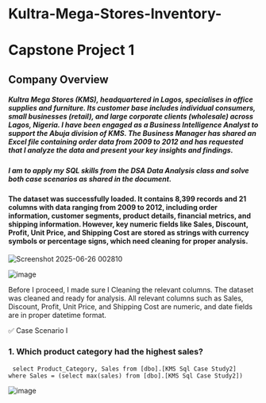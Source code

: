 # Kultra-Mega-Stores-Inventory-
# Capstone Project 1
## Company Overview 
##### Kultra Mega Stores (KMS), headquartered in Lagos, specialises in office supplies and furniture. Its customer base includes individual consumers, small businesses (retail), and large corporate clients (wholesale) across Lagos, Nigeria. I have been engaged as a Business Intelligence Analyst to support the Abuja division of KMS. The Business Manager has shared an Excel file containing order data from 2009 to 2012 and has requested that I analyze the data and present your key insights and findings. 
##### I am to apply my SQL skills from the DSA Data Analysis class and solve both case scenarios as shared in the document. 

#### The dataset was successfully loaded. It contains 8,399 records and 21 columns with data ranging from 2009 to 2012, including order information, customer segments, product details, financial metrics, and shipping information. However, key numeric fields like Sales, Discount, Profit, Unit Price, and Shipping Cost are stored as strings with currency symbols or percentage signs, which need cleaning for proper analysis.

![Screenshot 2025-06-26 002810](https://github.com/user-attachments/assets/3e3dff70-47a9-4e1b-84b5-4aafb52cb4cd)

![image](https://github.com/user-attachments/assets/407dac72-f9bc-4353-94ed-b4bf74b53773)

Before I proceed, I made sure I Cleaning the relevant columns. The dataset was cleaned and ready for analysis. All relevant columns such as Sales, Discount, Profit, Unit Price, and Shipping Cost are numeric, and date fields are in proper datetime format.

✅ Case Scenario I
### 1. Which product category had the highest sales?
<pre> <code>select Product_Category, Sales from [dbo].[KMS Sql Case Study2]
where Sales = (select max(sales) from [dbo].[KMS Sql Case Study2])</code></pre>
![image](https://github.com/user-attachments/assets/e3cecd0f-aafb-4702-8a05-f252dae57adc)


